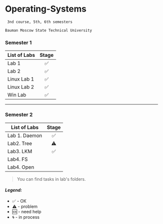 # Operating-Systems
     3nd course, 5th, 6th semesters

    Bauman Moscow State Technical University

### Semester 1


| List of Labs  |     Stage     |
| ------------- |:-------------:|
| Lab 1|✅|
| Lab 2|✅|
| Linux Lab 1|✅|
| Linux Lab 2|✅|
| Win Lab|✅|

<hr>

### Semester 2


| List of Labs  |     Stage     |
| ------------- |:-------------:|
|Lab 1. Daemon| ✅|
|Lab2. Tree| ⚠️|
|Lab3. LKM| ✅|
|Lab4. FS| |
|Lab4. Open| |


> You can find tasks in lab's folders.

#### <i>Legend:</i>
<ul>
<li>✅ - ОК
<li>⚠️ - problem
<li>🆘 - need help
<li>🌀 - in process
</ul>
